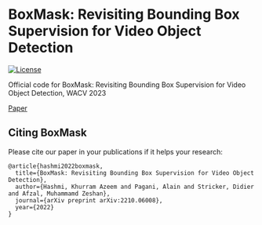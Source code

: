# BoxMask: Revisiting Bounding Box Supervision for Video Object Detection
[![License](https://img.shields.io/badge/license-Apache-blue.svg)](LICENSE)

Official code for BoxMask: Revisiting Bounding Box Supervision for Video Object Detection, WACV 2023

[Paper](https://arxiv.org/pdf/2210.06008.pdf)


## Citing BoxMask
Please cite our paper in your publications if it helps your research:
```
@article{hashmi2022boxmask,
  title={BoxMask: Revisiting Bounding Box Supervision for Video Object Detection},
  author={Hashmi, Khurram Azeem and Pagani, Alain and Stricker, Didier and Afzal, Muhammamd Zeshan},
  journal={arXiv preprint arXiv:2210.06008},
  year={2022}
}
```
